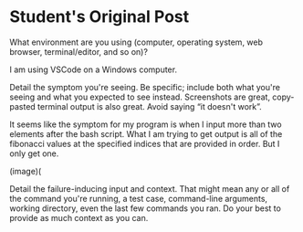 # Student's Original Post
What environment are you using (computer, operating system, web browser, terminal/editor, and so on)?

I am using VSCode on a Windows computer.

Detail the symptom you're seeing. Be specific; include both what you're seeing and what you expected to see instead. Screenshots are great, copy-pasted terminal output is also great. Avoid saying “it doesn't work”.

It seems like the symptom for my program is when I input more than two elements after the bash script. What I am trying to get output is all of the fibonacci values at the specified indices that are provided in order. But I only get one.

(image)(

Detail the failure-inducing input and context. That might mean any or all of the command you're running, a test case, command-line arguments, working directory, even the last few commands you ran. Do your best to provide as much context as you can.
